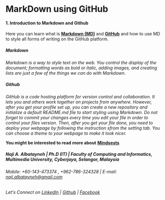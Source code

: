 # MarkDown using GitHub

#### 1. Introduction to Markdown and Github
Here you can learn what is [**Markdown (MD)**](https://naji-albatayneh.github.io/reading-notes/markdown) and [**GitHub**](https://naji-albatayneh.github.io/reading-notes/github) and how to use MD to style all forms of writing on the GitHub platform.

##### Markdown
*Markdown is a way to style text on the web. You control the display of the document; formatting words as bold or italic, adding images, and creating lists are just a few of the things we can do with Markdown.*


##### Github
*GitHub is a code hosting platform for version control and collaboration. It lets you and others work together on projects from anywhere. However, after you get your profile set up, you can create a new repository and initialize a default README.md file to start styling using Markdown. Do not forget to commit your changes every time you edit your file in order to control your files version. Then, after you get your file done, you need to deploy your webpage by following the instruction sfrom the setting tab. You can choose a theme to your webpage to make it look nicer.*

**You might be interested to read more about** [**Mindsests**](https://naji-albatayneh.github.io/reading-notes/)

##### Naji A. Albatayneh | Ph.D (IT) | Faculty of Computing and Informatics, Multimedia University, Cyberjaya, Selangor, Malaysia

###### Mobile: +60-143-473374 , +962-786-324328 | E-mail: naji.albatayneh@gmail.com

###### Let's Connect on [LinkedIn](https://www.linkedin.com/in/naji-a-albatayneh/) | [Github](https://github.com/naji-albatayneh) | [Facebook](https://web.facebook.com/naji.albatayneh/)

